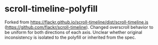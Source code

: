 # scroll-timeline-polyfill

Forked from https://flackr.github.io/scroll-timeline/dist/scroll-timeline.js (https://github.com/flackr/scroll-timeline). Changed overscroll behavior to be uniform for both directions of each axis. Unclear whether original inconsistency is isolated to the polyfill or inherited from the spec.
